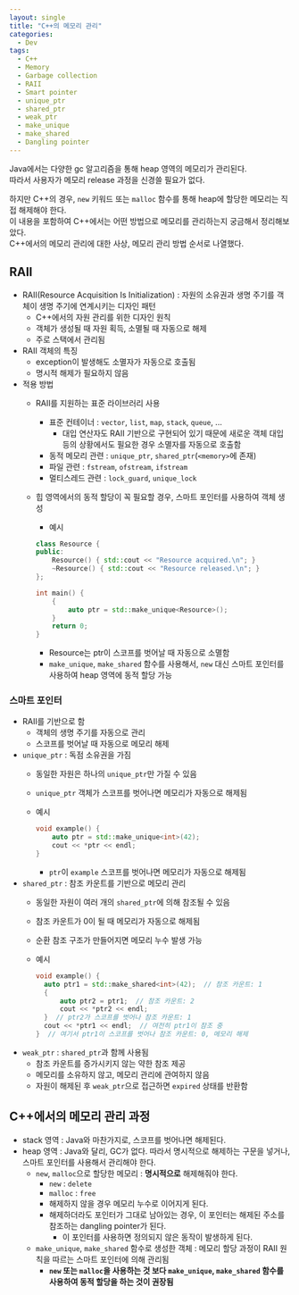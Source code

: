 ```yaml
---
layout: single
title: "C++의 메모리 관리"
categories:
  - Dev
tags:
  - C++
  - Memory
  - Garbage collection
  - RAII
  - Smart pointer
  - unique_ptr
  - shared_ptr
  - weak_ptr
  - make_unique
  - make_shared
  - Dangling pointer
---
```


Java에서는 다양한 gc 알고리즘을 통해 heap 영역의 메모리가 관리된다.  
따라서 사용자가 메모리 release 과정을 신경쓸 필요가 없다.

하지만 C++의 경우, `new` 키워드 또는 `malloc` 함수를 통해 heap에 할당한 메모리는 직접 해제해야 한다.  
이 내용을 포함하여 C++에서는 어떤 방법으로 메모리를 관리하는지 궁금해서 정리해보았다.  
C++에서의 메모리 관리에 대한 사상, 메모리 관리 방법 순서로 나열했다.

## RAII
- RAII(Resource Acquisition Is Initialization) : 자원의 소유권과 생명 주기를 객체이 생명 주기에 연계시키는 디자인 패턴
  - C++에서의 자원 관리를 위한 디자인 원칙
  - 객체가 생성될 때 자원 획득, 소멸될 때 자동으로 해제
  - 주로 스택에서 관리됨
- RAII 객체의 특징
  - exception이 발생해도 소멸자가 자동으로 호출됨
  - 명시적 해제가 필요하지 않음
- 적용 방법
  - RAII를 지원하는 표준 라이브러리 사용
    - 표준 컨테이너 : `vector`, `list`, `map`, `stack`, `queue`, ...
      - 대입 연산자도 RAII 기반으로 구현되어 있기 때문에 새로운 객체 대입 등의 상황에서도 필요한 경우 소멸자를 자동으로 호출함
    - 동적 메모리 관련 : `unique_ptr`, `shared_ptr`(`<memory>`에 존재)
    - 파일 관련 : `fstream`, `ofstream`, `ifstream`
    - 멀티스레드 관련 : `lock_guard`, `unique_lock`
  - 힙 영역에서의 동적 할당이 꼭 필요할 경우, 스마트 포인터를 사용하여 객체 생성
    - 예시  

    ```cpp
    class Resource {
    public:
        Resource() { std::cout << "Resource acquired.\n"; }
        ~Resource() { std::cout << "Resource released.\n"; }
    };

    int main() {
        {
            auto ptr = std::make_unique<Resource>();
        }
        return 0;
    }
    ```
    - Resource는 ptr이 스코프를 벗어날 때 자동으로 소멸함
    - `make_unique`, `make_shared` 함수를 사용해서, `new` 대신 스마트 포인터를 사용하여 heap 영역에 동적 할당 가능

### 스마트 포인터
- RAII를 기반으로 함
  - 객체의 생명 주기를 자동으로 관리
  - 스코프를 벗어날 때 자동으로 메모리 해제
- `unique_ptr` : 독점 소유권을 가짐
  - 동일한 자원은 하나의 `unique_ptr`만 가질 수 있음
  - `unique_ptr` 객체가 스코프를 벗어나면 메모리가 자동으로 해제됨
  - 예시  
  
    ```cpp
    void example() {
        auto ptr = std::make_unique<int>(42);
        cout << *ptr << endl;
    }
    ```
    - `ptr`이 `example` 스코프를 벗어나면 메모리가 자동으로 해제됨
- `shared_ptr` : 참조 카운트를 기반으로 메모리 관리
  - 동일한 자원이 여러 개의 `shared_ptr`에 의해 참조될 수 있음
  - 참조 카운트가 0이 될 때 메모리가 자동으로 해제됨
  - 순환 참조 구조가 만들어지면 메모리 누수 발생 가능
  - 예시  

    ```cpp
    void example() {
      auto ptr1 = std::make_shared<int>(42);  // 참조 카운트: 1
      {
          auto ptr2 = ptr1;  // 참조 카운트: 2
          cout << *ptr2 << endl;
      }  // ptr2가 스코프를 벗어나 참조 카운트: 1
      cout << *ptr1 << endl;  // 여전히 ptr1이 참조 중
    }  // 여기서 ptr1이 스코프를 벗어나 참조 카운트: 0, 메모리 해제
    ```
- `weak_ptr` : `shared_ptr`과 함께 사용됨
  - 참조 카운트를 증가시키지 않는 약한 참조 제공
  - 메모리를 소유하지 않고, 메모리 관리에 관여하지 않음
  - 자원이 해제된 후 `weak_ptr`으로 접근하면 `expired` 상태를 반환함

## C++에서의 메모리 관리 과정
- stack 영역 : Java와 마찬가지로, 스코프를 벗어나면 해제된다.
- heap 영역 : Java와 달리, GC가 없다. 따라서 명시적으로 해제하는 구문을 넣거나, 스마트 포인터를 사용해서 관리해야 한다.
  - `new`, `malloc`으로 할당한 메모리 : **명시적으로** 해제해줘야 한다.
    - `new` : `delete`
    - `malloc` : `free`
    - 해제하지 않을 경우 메모리 누수로 이어지게 된다.
    - 해제하더라도 포인터가 그대로 남아있는 경우, 이 포인터는 해제된 주소를 참조하는 dangling pointer가 된다.
      - 이 포인터를 사용하면 정의되지 않은 동작이 발생하게 된다.
  - `make_unique`, `make_shared` 함수로 생성한 객체 : 메모리 할당 과정이 RAII 원칙을 따르는 스마트 포인터에 의해 관리됨
    - **`new` 또는 `malloc`을 사용하는 것 보다 `make_unique`, `make_shared` 함수를 사용하여 동적 할당을 하는 것이 권장됨**